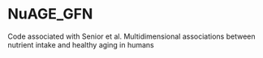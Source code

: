 # NuAGE_GFN

Code associated with Senior et al. Multidimensional associations between nutrient intake and healthy aging in humans
